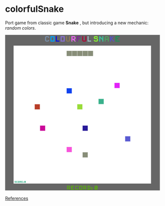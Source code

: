 # colorfulSnake

Port game from classic game **Snake** , but introducing a new mechanic: *random colors*.


![alt tag](https://raw.githubusercontent.com/Xatpy/colorfulSnake/master/assets/snapshot.png)


[References](http://www.codejobs.biz/es/blog/2013/06/22/aprende-a-crear-el-juego-de-la-vibora-snake-game-con-canvas-html5-y-jquery#sthash.U621GTK8.dpbs)
